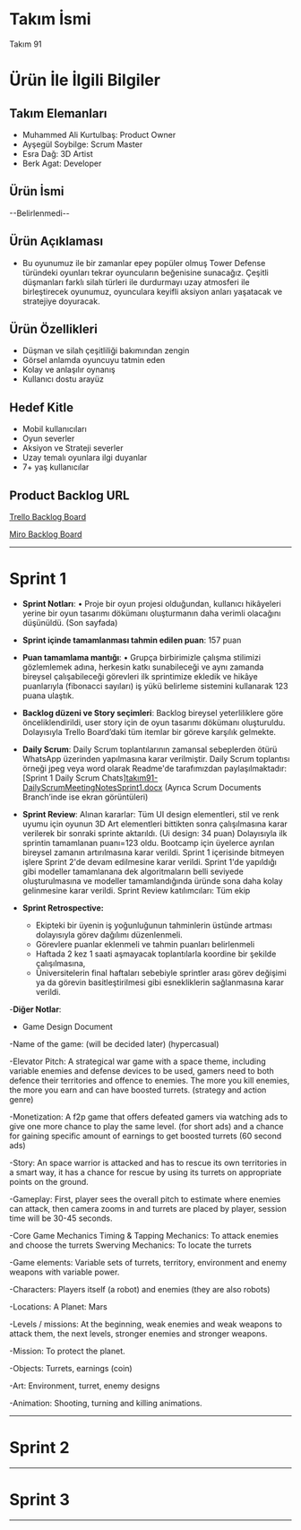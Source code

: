 # **Takım İsmi**

Takım 91

# Ürün İle İlgili Bilgiler

## Takım Elemanları

- Muhammed Ali Kurtulbaş: Product Owner
- Ayşegül Soybilge: Scrum Master
- Esra Dağ: 3D Artist
- Berk Agat: Developer

## Ürün İsmi

--Belirlenmedi--

## Ürün Açıklaması

- Bu oyunumuz ile bir zamanlar epey popüler olmuş Tower Defense türündeki oyunları tekrar oyuncuların beğenisine sunacağız. Çeşitli düşmanları farklı silah türleri ile durdurmayı uzay atmosferi ile birleştirecek oyunumuz, oyunculara keyifli aksiyon anları yaşatacak ve stratejiye doyuracak.

## Ürün Özellikleri

- Düşman ve silah çeşitliliği bakımından zengin
- Görsel anlamda oyuncuyu tatmin eden
- Kolay ve anlaşılır oynanış
- Kullanıcı dostu arayüz

## Hedef Kitle

- Mobil kullanıcıları
- Oyun severler
- Aksiyon ve Strateji severler
- Uzay temalı oyunlara ilgi duyanlar
- 7+ yaş kullanıcılar

## Product Backlog URL

[Trello Backlog Board](https://trello.com/b/cXXF4iaZ/takım91-plan)

[Miro Backlog Board](https://miro.com/app/board/uXjVO21vkxw=/?share_link_id=168662773414)


---

# Sprint 1

- **Sprint Notları**: •	Proje bir oyun projesi olduğundan, kullanıcı hikâyeleri yerine bir oyun tasarımı dökümanı oluşturmanın daha verimli olacağını düşünüldü. (Son sayfada)


- **Sprint içinde tamamlanması tahmin edilen puan**: 157 puan

- **Puan tamamlama mantığı**: •	Grupça birbirimizle çalışma stilimizi gözlemlemek adına, herkesin katkı sunabileceği ve aynı zamanda bireysel çalışabileceği görevleri ilk sprintimize ekledik ve hikâye puanlarıyla (fibonacci sayıları) iş yükü belirleme sistemini kullanarak 123 puana ulaştık.

- **Backlog düzeni ve Story seçimleri**: Backlog bireysel yeterliliklere göre önceliklendirildi, user story için de oyun tasarımı dökümanı oluşturuldu. Dolayısıyla Trello Board’daki tüm itemlar bir göreve karşılık gelmekte.

- **Daily Scrum**: Daily Scrum toplantılarının zamansal sebeplerden ötürü WhatsApp üzerinden yapılmasına karar verilmiştir. Daily Scrum toplantısı örneği jpeg veya word olarak Readme'de tarafımızdan paylaşılmaktadır: [Sprint 1 Daily Scrum Chats][takım91-DailyScrumMeetingNotesSprint1.docx](https://github.com/67MAK/Bootcamp/files/8647375/takim91-DailyScrumMeetingNotesSprint1.docx) (Ayrıca Scrum Documents Branch’inde ise ekran görüntüleri)
  

- **Sprint Review**: 
Alınan kararlar: Tüm UI design elementleri, stil ve renk uyumu için oyunun 3D Art elementleri bittikten sonra çalışılmasına karar verilerek bir sonraki sprinte aktarıldı. (Ui design: 34 puan) Dolayısıyla ilk sprintin tamamlanan puanı=123 oldu. Bootcamp için üyelerce ayrılan bireysel zamanın artırılmasına karar verildi.
Sprint 1 içerisinde bitmeyen işlere Sprint 2'de devam edilmesine karar verildi. Sprint 1'de yapıldığı gibi modeller tamamlanana dek algoritmaların belli seviyede oluşturulmasına ve modeller tamamlandığında üründe sona daha kolay gelinmesine karar verildi.
Sprint Review katılımcıları: Tüm ekip

- **Sprint Retrospective:**
  - Ekipteki bir üyenin iş yoğunluğunun tahminlerin üstünde artması dolayısıyla görev dağılımı düzenlenmeli.
  - Görevlere puanlar eklenmeli ve tahmin puanları belirlenmeli
  -	Haftada 2 kez 1 saati aşmayacak toplantılarla koordine bir şekilde çalışılmasına,
  -	Üniversitelerin final haftaları sebebiyle sprintler arası görev değişimi ya da görevin basitleştirilmesi gibi esnekliklerin sağlanmasına karar verildi.


-**Diğer Notlar**:
- Game Design Document

-Name of the game:  (will be decided later) (hypercasual)

-Elevator Pitch: A strategical war game with a space theme, including variable enemies and defense devices to be used, gamers need to both defence their territories and offence to enemies. The more you kill enemies, the more you earn and can have boosted turrets. (strategy and action genre)

-Monetization:  A f2p game that offers defeated gamers via watching ads to give one more chance to play the same level. (for short ads) and a chance for gaining specific amount of earnings to get boosted turrets (60 second ads)

-Story: An space warrior is attacked and has to rescue its own territories in a smart way, it has a chance for rescue by using its turrets on appropriate points on the ground. 

-Gameplay: First, player sees the overall pitch to estimate where enemies can attack, then camera zooms in and turrets are placed  by player, session time will be 30-45 seconds.

-Core Game Mechanics
  Timing & Tapping Mechanics: To attack enemies and choose the turrets
  Swerving Mechanics: To locate the turrets

-Game elements: Variable sets of turrets, territory, environment and enemy weapons with variable power.

-Characters: Players itself (a robot) and enemies (they are also robots)

-Locations: A Planet: Mars

-Levels / missions: At the beginning, weak enemies and weak weapons to attack them, the next levels, stronger enemies and stronger weapons.

-Mission: To protect the planet.

-Objects: Turrets, earnings (coin)

-Art: Environment, turret, enemy designs

-Animation: Shooting, turning and killing animations.


---

# Sprint 2


---

# Sprint 3

---
 
